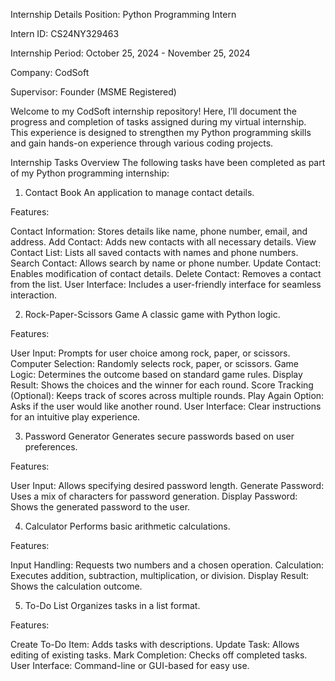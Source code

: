 Internship Details
Position: Python Programming Intern

Intern ID: CS24NY329463

Internship Period: October 25, 2024 - November 25, 2024

Company: CodSoft

Supervisor: Founder (MSME Registered)

Welcome to my CodSoft internship repository! Here, I’ll document the progress and completion of tasks assigned during my virtual internship. This experience is designed to strengthen my Python programming skills and gain hands-on experience through various coding projects.

Internship Tasks Overview
The following tasks have been completed as part of my Python programming internship:


1. Contact Book
An application to manage contact details.

Features:

Contact Information: Stores details like name, phone number, email, and address.
Add Contact: Adds new contacts with all necessary details.
View Contact List: Lists all saved contacts with names and phone numbers.
Search Contact: Allows search by name or phone number.
Update Contact: Enables modification of contact details.
Delete Contact: Removes a contact from the list.
User Interface: Includes a user-friendly interface for seamless interaction.


2. Rock-Paper-Scissors Game
A classic game with Python logic.

Features:

User Input: Prompts for user choice among rock, paper, or scissors.
Computer Selection: Randomly selects rock, paper, or scissors.
Game Logic: Determines the outcome based on standard game rules.
Display Result: Shows the choices and the winner for each round.
Score Tracking (Optional): Keeps track of scores across multiple rounds.
Play Again Option: Asks if the user would like another round.
User Interface: Clear instructions for an intuitive play experience.


3. Password Generator
Generates secure passwords based on user preferences.

Features:

User Input: Allows specifying desired password length.
Generate Password: Uses a mix of characters for password generation.
Display Password: Shows the generated password to the user.


4. Calculator
Performs basic arithmetic calculations.

Features:

Input Handling: Requests two numbers and a chosen operation.
Calculation: Executes addition, subtraction, multiplication, or division.
Display Result: Shows the calculation outcome.


5. To-Do List
Organizes tasks in a list format.

Features:

Create To-Do Item: Adds tasks with descriptions.
Update Task: Allows editing of existing tasks.
Mark Completion: Checks off completed tasks.
User Interface: Command-line or GUI-based for easy use.
